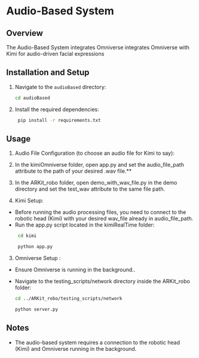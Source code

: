 # Audio-Based System

## Overview
The Audio-Based System integrates Omniverse integrates Omniverse with Kimi for audio-driven facial expressions

## Installation and Setup
1. Navigate to the `audioBased` directory:
   ```bash
   cd audioBased
    ```
2. Install the required dependencies:
   ```bash
    pip install -r requirements.txt
    ```

## Usage
1. Audio File Configuration (to choose an audio file for Kimi to say):
  1. In the kimiOmniverse folder, open app.py and set the audio_file_path attribute to the path of your desired .wav file.**
  2. In the ARKit_robo folder, open demo_with_wav_file.py in the demo directory and set the test_wav attribute to the same file path.

2. Kimi Setup:
 * Before running the audio processing files, you need to connect to the robotic head (Kimi) with your desired wav_file already in audio_file_path.
 * Run the app.py script located in the kimiRealTime folder:
    ```bash
     cd kimi

     python app.py
     ```

3. Omniverse Setup :
* Ensure Omniverse is running in the background..
* Navigate to the testing_scripts/network directory inside the ARKit_robo folder:

     ```bash
   cd ../ARKit_robo/testing_scripts/network

    python server.py

     ```
<!-- * Ensure that Kimi is connected before running Mediapipe. -->
 ## Notes
 * The audio-based system requires a connection to the robotic head (Kimi) and Omniverse running in the background.

